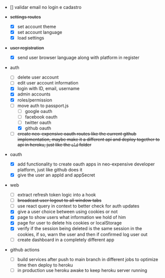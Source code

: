 - [] validar email no login e cadastro

- ~~settings routes~~

  - [x] set account theme
  - [x] set account language
  - [x] load settings

- ~~user registration~~

  - [x] send user browser language along with platform in register

- auth

  - [ ] delete user account
  - [ ] edit user account information
  - [x] login with ID, email, username
  - [x] admin accounts
  - [x] roles/permission
  - [ ] move auth to passport.js
    - [ ] google oauth
    - [ ] facebook oauth
    - [ ] twitter oauth
    - [x] github oauth
  - [ ] ~~create neo-expensive oauth routes like the current github implementation, maybe make it a different api and deploy together to api in heroku, just like the `old` folder~~

- oauth

  - [x] add functionality to create oauth apps in neo-expensive developer platform, just like github does it
  - [x] give the user an appId and appSecret

- web

  - [ ] extract refresh token logic into a hook
  - [ ] ~~broadcast user logout to all window tabs~~
  - [ ] use react query in context to better check for auth updates
  - [x] give a user choice between using cookies or not
  - [x] page to show users what information we hold of him
  - [x] page for user to delete his cookies or localStorage
  - [x] verify if the session being deleted is the same session in the cookies, if so, warn the user and then if confirmed log user out
  - [ ] create dashboard in a completely different app

- github actions
  - [ ] build services after push to main branch in different jobs to optimize time then deploy to heroku
  - [ ] in production use heroku awake to keep heroku server running
